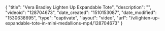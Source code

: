 {
    "title": "Vera Bradley Lighten Up Expandable Tote",
    "description": "",
    "videoid": "128704673",
    "date_created": "1510153087",
    "date_modified": "1530638695",
    "type": "captivate",
    "layout": "video",
    "url": "\/v\/lighten-up-expandable-tote-in-mini-medallions-mp4\/128704673"
}